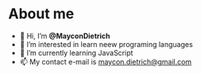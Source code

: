 # About me

- 👋 Hi, I’m **@MayconDietrich**
- 👀 I’m interested in learn neew programing languages
- 🌱 I’m currently learning JavaScript
- 📫 My contact e-mail is maycon.dietrich@gmail.com
